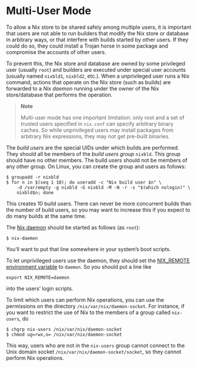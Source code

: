 # Multi-User Mode

To allow a Nix store to be shared safely among multiple users, it is
important that users are not able to run builders that modify the Nix
store or database in arbitrary ways, or that interfere with builds
started by other users. If they could do so, they could install a Trojan
horse in some package and compromise the accounts of other users.

To prevent this, the Nix store and database are owned by some privileged
user (usually `root`) and builders are executed under special user
accounts (usually named `nixbld1`, `nixbld2`, etc.). When a unprivileged
user runs a Nix command, actions that operate on the Nix store (such as
builds) are forwarded to a *Nix daemon* running under the owner of the
Nix store/database that performs the operation.

> **Note**
> 
> Multi-user mode has one important limitation: only root and a set of
> trusted users specified in `nix.conf` can specify arbitrary binary
> caches. So while unprivileged users may install packages from
> arbitrary Nix expressions, they may not get pre-built binaries.

The *build users* are the special UIDs under which builds are performed.
They should all be members of the *build users group* `nixbld`. This
group should have no other members. The build users should not be
members of any other group. On Linux, you can create the group and users
as follows:

    $ groupadd -r nixbld
    $ for n in $(seq 1 10); do useradd -c "Nix build user $n" \
        -d /var/empty -g nixbld -G nixbld -M -N -r -s "$(which nologin)" \
        nixbld$n; done

This creates 10 build users. There can never be more concurrent builds
than the number of build users, so you may want to increase this if you
expect to do many builds at the same time.

The [Nix daemon](#sec-nix-daemon) should be started as follows (as
`root`):

    $ nix-daemon

You’ll want to put that line somewhere in your system’s boot scripts.

To let unprivileged users use the daemon, they should set the
[NIX\_REMOTE environment variable](#envar-remote) to `daemon`. So you
should put a line like

    export NIX_REMOTE=daemon

into the users’ login scripts.

To limit which users can perform Nix operations, you can use the
permissions on the directory `/nix/var/nix/daemon-socket`. For instance,
if you want to restrict the use of Nix to the members of a group called
`nix-users`, do

    $ chgrp nix-users /nix/var/nix/daemon-socket
    $ chmod ug=rwx,o= /nix/var/nix/daemon-socket

This way, users who are not in the `nix-users` group cannot connect to
the Unix domain socket `/nix/var/nix/daemon-socket/socket`, so they
cannot perform Nix operations.
